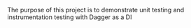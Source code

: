 The purpose of this project is to demonstrate unit testing and instrumentation testing with Dagger as a DI
